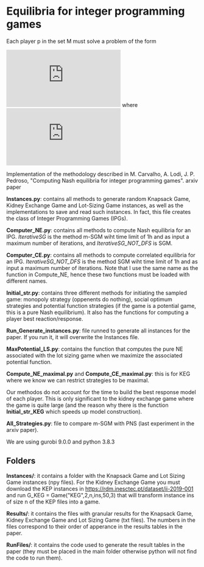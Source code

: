 # Equilibria for integer programming games

Each player p in the set M must solve a problem of the form

![equation](https://latex.codecogs.com/gif.latex?%5Cmax%20%5C%20%5C%20c%5ETx%5Ep%20-%5Cfrac%7B1%7D%7B2%7D%28x%5Ep%29%5ETQ_p%5Epx%5Ep%20&plus;%20%5Csum_%7Bk%20%5Cin%20M%3A%20k%20%5Cneq%20p%7D%20%28x%5Ek%29%5ETQ_k%5Epx%5Ep%5C%5C%20s.t.%20%5C%20%5C%20A%5Epx%5Ep%20%5Cleq%20b%5Ep%20%5C%5C%20x_i%20%5Cin%20%5C%7B0%2C1%5C%7D%2C%20i%3D1%2C...%2CB_p)
where
![equation](https://latex.codecogs.com/gif.latex?A%5Ep%20%5Cin%20M_%7Br_p%20%5Ctimes%20n_p%7D%2C%20n_p%20%5Cgeq%20B_p%2C%20b%5Ep%20%5Cin%20M_%7Br_p%20%5Ctimes%201%7D)

Implementation of the methodology described in 
M. Carvalho, A. Lodi, J. P. Pedroso, "Computing Nash equilibria for integer programming games". arxiv paper

**Instances.py**: contains all methods to generate random Knapsack Game, Kidney Exchange Game and Lot-Sizing Game instances, as well as the implementations to save and read such instances. In fact, this file creates the class of Integer Programming Games (IPGs). 

**Computer_NE.py**: contains all methods to compute Nash equilibria for an IPG. *IterativeSG* is the method m-SGM wiht time limit of 1h and as input a maximum number of iterations, and *IterativeSG_NOT_DFS* is SGM.

**Computer_CE.py**: contains all methods to compute correlated equilibria for an IPG. *IterativeSG_NOT_DFS* is the method SGM wiht time limit of 1h and as input a maximum number of iterations. Note that I use the same name as the function in Compute_NE, hence these two functions must be loaded with different names.

**Initial_str.py**: contains  three different methods for initiating the sampled game: monopoly strategy (oppenents do nothing), social optimum strategies and potential function strategies (if the game is a potential game, this is a pure Nash equilibrium). It also has the functions for computing a player best reaction/response.

**Run_Generate_instances.py**: file runned to generate all instances for the paper. If you run it, it will overwrite the Instances file.

**MaxPotential_LS.py**: contains the function that computes the pure NE associated with the lot sizing game when we maximize the associated potential function.

**Compute_NE_maximal.py** and **Compute_CE_maximal.py**: this is for KEG where we know we can restrict strategies to be maximal.

Our methodos do not account for the time to build the best response model of each player. This is only significant to the kidney exchange game where the game is quite large (and the reason why there is the function **Initial_str_KEG** which speeds up model construction).

**All_Strategies.py**: file to compare m-SGM with PNS (last experiment in the arxiv paper).


We are using gurobi 9.0.0 and python 3.8.3

## Folders

**Instances/**: it contains a folder with the Knapsack Game and Lot Sizing Game instances (npy files). For the Kidney Exchange Game you must download the KEP instances in https://rdm.inesctec.pt/dataset/ii-2019-001 and run G_KEG = Game("KEG",2,n,ins,50,3) that will transform instance ins of size n of the KEP files into a game.

**Results/**: it contains the files with granular results for the Knapsack Game, Kidney Exchange Game and Lot Sizing Game (txt files). The numbers in the files correspond to their order of apperance in the results tables in the paper.

**RunFiles/**: it contains the code used to generate the result tables in the paper (they must be placed in the main folder otherwise python will not find the code to run them).

